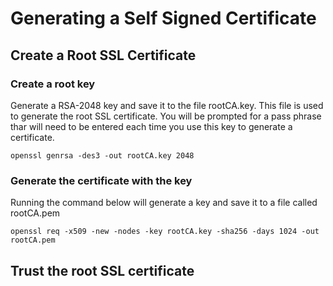 # Generating a Self Signed Certificate

## Create a Root SSL Certificate

### Create a root key

Generate a RSA-2048 key and save it to the file rootCA.key.  This file is used to generate the root SSL certificate. You will be prompted for a pass phrase thar will need to be entered each time you use this key to generate a certificate.

`openssl genrsa -des3 -out rootCA.key 2048`

### Generate the certificate with the key

Running the command below will generate a key and save it to a file called rootCA.pem

`openssl req -x509 -new -nodes -key rootCA.key -sha256 -days 1024 -out rootCA.pem`

## Trust the root SSL certificate

